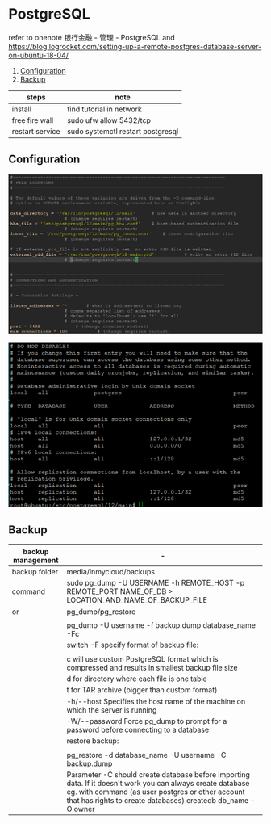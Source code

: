 # PostgreSQL
refer to onenote 银行金融 - 管理 - PostgreSQL and https://blog.logrocket.com/setting-up-a-remote-postgres-database-server-on-ubuntu-18-04/

1. [Configuration](#Configuration)
2. [Backup](#Backup)

steps | note
------- | --------------
install | find tutorial in network
free fire wall | sudo ufw allow 5432/tcp
restart service | sudo systemctl restart postgresql

## Configuration

![diagram](postgresql_conf.png)

![diagram](pg_hba_conf.png)

## Backup

| backup management | - |
|-----------|------------|
| backup folder | media/lnmycloud/backups|
| command | sudo pg_dump -U USERNAME -h REMOTE_HOST -p REMOTE_PORT NAME_OF_DB > LOCATION_AND_NAME_OF_BACKUP_FILE|
| or | pg_dump/pg_restore|
| | |
| | pg_dump -U username -f backup.dump database_name -Fc |
| | switch -F specify format of backup file:|
| | |
| | c will use custom PostgreSQL format which is compressed and results in smallest backup file size|
| | d for directory where each file is one table|
| | t for TAR archive (bigger than custom format)|
| | -h/--host Specifies the host name of the machine on which the server is running|
| | -W/--password Force pg_dump to prompt for a password before connecting to a database|
| | restore backup:|
| | |
| |   pg_restore -d database_name -U username -C backup.dump|
| | Parameter -C should create database before importing data. If it doesn't work you can always create database eg. with command (as user postgres or other account that has rights to create databases) createdb db_name -O owner|

